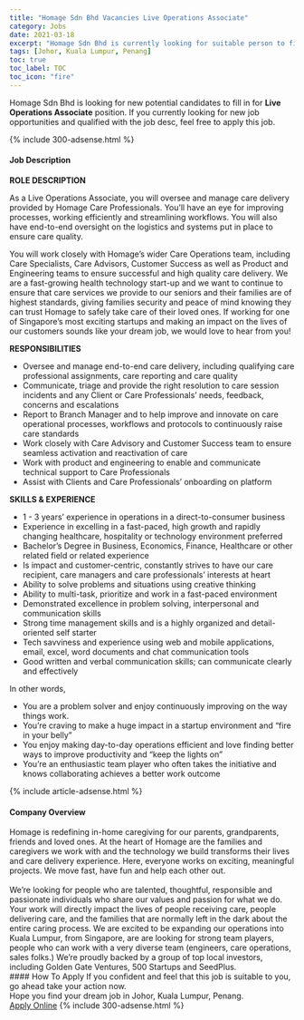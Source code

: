 ```yaml
---
title: "Homage Sdn Bhd Vacancies Live Operations Associate" 
category: Jobs 
date: 2021-03-18 
excerpt: "Homage Sdn Bhd is currently looking for suitable person to fill in the Live Operations Associate which based in Johor, Kuala Lumpur, Penang" 
tags: [Johor, Kuala Lumpur, Penang] 
toc: true 
toc_label: TOC 
toc_icon: "fire" 
--- 
```


<p>Homage Sdn Bhd is looking for new potential candidates to fill in for <b>Live Operations Associate</b> position. If you currently looking for new job opportunities and qualified with the job desc, feel free to apply this job.
</p>{% include 300-adsense.html %} 
<div><div><h4>Job Description</h4></div><div><div><span><div><p><strong>ROLE DESCRIPTION&#160;</strong></p><p>As a Live Operations Associate, you will oversee and manage care delivery provided by Homage Care Professionals. You&#8217;ll have an eye for improving processes, working efficiently and streamlining workflows. You will also have end-to-end oversight on the logistics and systems put in place to ensure care quality.</p><p>You will work closely with Homage&#8217;s wider Care Operations team, including Care Specialists, Care Advisors, Customer Success as well as Product and Engineering teams to ensure successful and high quality care delivery. We are a fast-growing health technology start-up and we want to continue to ensure that care services we provide to our seniors and their families are of highest standards, giving families security and peace of mind knowing they can trust Homage to safely take care of their loved ones.&#160;If working for one of Singapore&#8217;s most exciting startups and making an impact on the lives of our customers sounds like your dream job, we would love to hear from you!&#160;</p><p><strong>RESPONSIBILITIES</strong></p><ul><li>Oversee and manage end-to-end care delivery, including qualifying care professional assignments, care reporting and care quality&#160;</li><li>Communicate, triage and provide the right resolution to care session incidents and any Client or Care Professionals&#8217; needs, feedback, concerns and escalations&#160;&#160;</li><li>Report to Branch Manager and to help improve and innovate on care operational processes, workflows and protocols to continuously raise care standards&#160;&#160;</li><li>Work closely with Care Advisory and Customer Success team to ensure seamless activation and reactivation of care&#160;</li><li>Work with product and engineering to enable and communicate technical support to Care Professionals</li><li>Assist with Clients and Care Professionals&#8217; onboarding on platform</li></ul><p><strong>SKILLS &amp; EXPERIENCE</strong></p><ul><li>1 - 3 years&#8217; experience in operations in a direct-to-consumer business</li><li>Experience in excelling in a fast-paced, high growth and rapidly changing healthcare, hospitality or technology environment preferred</li><li>Bachelor&#8217;s Degree in Business, Economics, Finance, Healthcare or other related field or related experience</li><li>Is impact and customer-centric, constantly strives to have our care recipient, care managers and care professionals&#8217; interests at heart&#160;</li><li>Ability to solve problems and situations using creative thinking</li><li>Ability to multi-task, prioritize and work in a fast-paced environment</li><li>Demonstrated excellence in problem solving, interpersonal and communication skills</li><li>Strong time management skills and is a highly organized and detail-oriented self starter</li><li>Tech savviness and experience using web and mobile applications, email, excel, word documents and chat communication tools</li><li>Good written and verbal communication skills; can communicate clearly and effectively</li></ul><p>In other words,&#160;</p><ul><li>You are a problem solver and enjoy continuously improving on the way things work.</li><li>You&#8217;re craving to make a huge impact in a startup environment and &#8220;fire in your belly&#8221;&#160;&#160;</li><li>You enjoy making day-to-day operations efficient and love finding better ways to improve productivity and &#8220;keep the lights on&#8221;</li><li>You&#8217;re an enthusiastic team player who often takes the initiative and knows collaborating achieves a better work outcome</li></ul></div></span></div></div></div> 
{% include article-adsense.html %} 
<div><div><h4>Company Overview</h4></div><div><div><span><div><div>Homage is redefining in-home caregiving for our parents, grandparents, friends and loved ones. At the heart of Homage are the families and caregivers we work with and the technology we build transforms their lives and care delivery experience. Here, everyone works on exciting, meaningful projects. We move fast, have fun and help each other out.</div>
<div><br>
We&#8217;re looking for people who are talented, thoughtful, responsible and passionate individuals who share our values and passion for what we do. Your work will directly impact the lives of people receiving care, people delivering care, and the families that are normally left in the dark about the entire caring process. We are excited to be expanding our operations into Kuala Lumpur, from Singapore, are are looking for strong team players, people who can work with a very diverse team (engineers, care operations, sales folks.) We&#8217;re proudly backed by a group of top local investors, including Golden Gate Ventures, 500 Startups and SeedPlus.&#160;</div></div></span></div></div></div> 
#### How To Apply 
If you confident and feel that this job is suitable to you, go ahead take your action now. <br/> 
Hope you find your dream job in Johor, Kuala Lumpur, Penang. <br/> 
<a href="https://www.jobstreet.com.my/en/job/live-operations-associate-4510688?jobId=jobstreet-my-job-4510688&" class="btn btn--info" target="_blank" rel="nofollow noopenner">Apply Online</a> 
{% include 300-adsense.html %} 